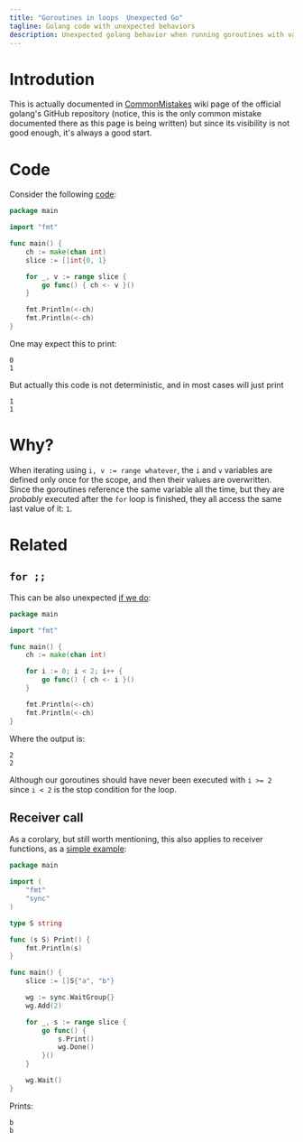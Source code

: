 ```yaml
---
title: "Goroutines in loops  Unexpected Go"
tagline: Golang code with unexpected behaviors
description: Unexpected golang behavior when running goroutines with values from a loop
---
```


# Introdution

This is actually documented in [CommonMistakes](https://github.com/golang/go/wiki/CommonMistakes) 
wiki page of the official golang's GitHub repository (notice, this is the only common mistake documented
there as this page is being written) but since its visibility is not good enough, it's always a
good start. 

# Code

Consider the following [code](https://play.golang.org/p/5dyYBH6f05X):

```go
package main

import "fmt"

func main() {
	ch := make(chan int)
	slice := []int{0, 1}

	for _, v := range slice {
		go func() { ch <- v }()
	}

	fmt.Println(<-ch)
	fmt.Println(<-ch)
}

```

One may expect this to print:

```
0
1
```

But actually this code is not deterministic, and in most cases will just print
```
1
1
````

# Why?

When iterating using `i, v := range whatever`, the `i` and `v` variables 
are defined only once for the scope, and then their values are overwritten.
Since the goroutines reference the same variable all the time, but they are 
_probably_ executed after the `for` loop is finished, they all access the same 
last value of it: `1`.

# Related

## `for ;;`
This can be also unexpected [if we do](https://play.golang.org/p/3EcWDaPKC8h):

```go
package main

import "fmt"

func main() {
	ch := make(chan int)

	for i := 0; i < 2; i++ {
		go func() { ch <- i }()
	}

	fmt.Println(<-ch)
	fmt.Println(<-ch)
}
```

Where the output is:
```
2
2
```

Although our goroutines should have never been executed with `i >= 2` since `i < 2` is the stop condition for the loop.

## Receiver call

As a corolary, but still worth mentioning, this also applies to receiver functions, as a [simple example](https://play.golang.org/p/3JxDLDF75sO):

```go
package main

import (
	"fmt"
	"sync"
)

type S string

func (s S) Print() {
	fmt.Println(s)
}

func main() {
	slice := []S{"a", "b"}

	wg := sync.WaitGroup{}
	wg.Add(2)

	for _, s := range slice {
		go func() {
			s.Print()
			wg.Done()
		}()
	}

	wg.Wait()
}
```

Prints:

```
b
b
```

